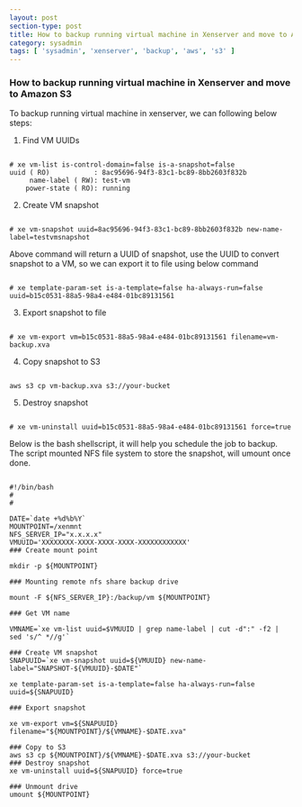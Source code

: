 ```yaml
---
layout: post
section-type: post
title: How to backup running virtual machine in Xenserver and move to Amazon S3 
category: sysadmin 
tags: [ 'sysadmin', 'xenserver', 'backup', 'aws', 's3' ]
---
```

### How to backup running virtual machine in Xenserver and move to Amazon S3

To backup running virtual machine in xenserver, we can following below steps:

1. Find VM UUIDs

<pre><code data-trim class="yaml">
# xe vm-list is-control-domain=false is-a-snapshot=false
uuid ( RO)           : 8ac95696-94f3-83c1-bc89-8bb2603f832b
     name-label ( RW): test-vm
    power-state ( RO): running
</code></pre>

2. Create VM snapshot

<pre><code data-trim class="yaml">
# xe vm-snapshot uuid=8ac95696-94f3-83c1-bc89-8bb2603f832b new-name-label=testvmsnapshot
</code></pre>

Above command will return a UUID of snapshot, use the UUID to convert snapshot to a VM, so we can export it to file using below command
<pre><code data-trim class="yaml">
# xe template-param-set is-a-template=false ha-always-run=false uuid=b15c0531-88a5-98a4-e484-01bc89131561
</code></pre>

3. Export snapshot to file

<pre><code data-trim class="yaml">
# xe vm-export vm=b15c0531-88a5-98a4-e484-01bc89131561 filename=vm-backup.xva
</code></pre>

4. Copy snapshot to S3

<pre><code data-trim class="yaml">
aws s3 cp vm-backup.xva s3://your-bucket
</code></pre>

5. Destroy snapshot

<pre><code data-trim class="yaml">
# xe vm-uninstall uuid=b15c0531-88a5-98a4-e484-01bc89131561 force=true
</code></pre>


Below is the bash shellscript, it will help you schedule the job to backup. The script mounted NFS file system to store the snapshot, will umount once done.

<pre><code data-trim class="yaml">
#!/bin/bash
#
#

DATE=`date +%d%b%Y`
MOUNTPOINT=/xenmnt
NFS_SERVER_IP="x.x.x.x"
VMUUID='XXXXXXXX-XXXX-XXXX-XXXX-XXXXXXXXXXXX'
### Create mount point

mkdir -p ${MOUNTPOINT}

### Mounting remote nfs share backup drive

mount -F ${NFS_SERVER_IP}:/backup/vm ${MOUNTPOINT}

### Get VM name

VMNAME=`xe vm-list uuid=$VMUUID | grep name-label | cut -d":" -f2 | sed 's/^ *//g'`

### Create VM snapshot
SNAPUUID=`xe vm-snapshot uuid=${VMUUID} new-name-label="SNAPSHOT-${VMUUID}-$DATE"`

xe template-param-set is-a-template=false ha-always-run=false uuid=${SNAPUUID}

### Export snapshot
    
xe vm-export vm=${SNAPUUID} filename="${MOUNTPOINT}/${VMNAME}-$DATE.xva"

### Copy to S3
aws s3 cp ${MOUNTPOINT}/${VMNAME}-$DATE.xva s3://your-bucket
### Destroy snapshot
xe vm-uninstall uuid=${SNAPUUID} force=true

### Unmount drive
umount ${MOUNTPOINT}

</code></pre>